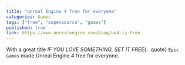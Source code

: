 ```yaml
---
title: "Unreal Engine 4 free for everyone"
categories: Games
tags: ["free", "oupensource", "games"]
published: true
link: https://www.unrealengine.com/blog/ue4-is-free
---
```


With a great title *IF YOU LOVE SOMETHING, SET IT FREE*{: .quote} `Epic Games` made Unreal Engine 4 free for everyone. 
